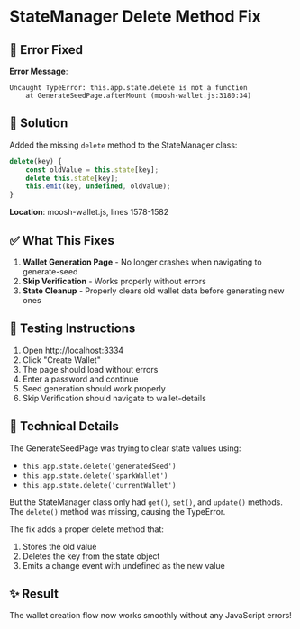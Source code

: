 # StateManager Delete Method Fix

## 🐛 Error Fixed

**Error Message**: 
```
Uncaught TypeError: this.app.state.delete is not a function
    at GenerateSeedPage.afterMount (moosh-wallet.js:3180:34)
```

## 🔧 Solution

Added the missing `delete` method to the StateManager class:

```javascript
delete(key) {
    const oldValue = this.state[key];
    delete this.state[key];
    this.emit(key, undefined, oldValue);
}
```

**Location**: moosh-wallet.js, lines 1578-1582

## ✅ What This Fixes

1. **Wallet Generation Page** - No longer crashes when navigating to generate-seed
2. **Skip Verification** - Works properly without errors
3. **State Cleanup** - Properly clears old wallet data before generating new ones

## 🎯 Testing Instructions

1. Open http://localhost:3334
2. Click "Create Wallet"
3. The page should load without errors
4. Enter a password and continue
5. Seed generation should work properly
6. Skip Verification should navigate to wallet-details

## 📝 Technical Details

The GenerateSeedPage was trying to clear state values using:
- `this.app.state.delete('generatedSeed')`
- `this.app.state.delete('sparkWallet')`
- `this.app.state.delete('currentWallet')`

But the StateManager class only had `get()`, `set()`, and `update()` methods. The `delete()` method was missing, causing the TypeError.

The fix adds a proper delete method that:
1. Stores the old value
2. Deletes the key from the state object
3. Emits a change event with undefined as the new value

## ✨ Result

The wallet creation flow now works smoothly without any JavaScript errors!
